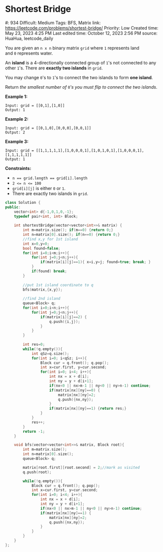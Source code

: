 # Shortest Bridge

#: 934
Difficult: Medium
Tags: BFS, Matrix
link: https://leetcode.com/problems/shortest-bridge/
Priority: Low
Created time: May 23, 2023 4:25 PM
Last edited time: October 12, 2023 2:56 PM
source: HuaHua, leetcode_daily

You are given an `n x n` binary matrix `grid` where `1` represents land and `0` represents water.

An **island** is a 4-directionally connected group of `1`'s not connected to any other `1`'s. There are **exactly two islands** in `grid`.

You may change `0`'s to `1`'s to connect the two islands to form **one island**.

Return *the smallest number of* `0`*'s you must flip to connect the two islands*.

**Example 1:**

```
Input: grid = [[0,1],[1,0]]
Output: 1

```

**Example 2:**

```
Input: grid = [[0,1,0],[0,0,0],[0,0,1]]
Output: 2

```

**Example 3:**

```
Input: grid = [[1,1,1,1,1],[1,0,0,0,1],[1,0,1,0,1],[1,0,0,0,1],[1,1,1,1,1]]
Output: 1

```

**Constraints:**

- `n == grid.length == grid[i].length`
- `2 <= n <= 100`
- `grid[i][j]` is either `0` or `1`.
- There are exactly two islands in `grid`.

```cpp
class Solution {
public:
    vector<int> d{-1,0,1,0,-1};
    typedef pair<int, int> Block;
    
    int shortestBridge(vector<vector<int>>& matrix) {
        int m=matrix.size(); if(m==0) {return 0;}
        int n=matrix[0].size(); if(n==0) {return 0;}
        //find x,y for 1st island
        int x=0,y=0;
        bool found=false;
        for(int i=0;i<m;i++){
            for(int j=0;j<n;j++){
                if(matrix[i][j]==1){ x=i,y=j; found=true; break; }
            }
            if(found) break;
        }
        
        //put 1st island coordinate to q
        bfs(matrix,{x,y});
        
        //find 2nd island
        queue<Block> q;
        for(int i=0;i<n;i++){
            for(int j=0;j<n;j++){
                if(matrix[i][j]==2) {
                    q.push({i,j});
                }
            }
        }
        
        int res=0;
        while(!q.empty()){
            int qSz=q.size();
            for(int i=0; i<qSz; i++){
                Block cur = q.front(); q.pop();
                int x=cur.first, y=cur.second;
                for(int i=0; i<4; i++){
                    int nx = x + d[i];
                    int ny = y + d[i+1];
                    if(nx<0 || nx>m-1 || ny<0 || ny>n-1) continue;
                    if(matrix[nx][ny]==0) {
                        matrix[nx][ny]=2;
                        q.push({nx,ny});
                    }
                    if(matrix[nx][ny]==1) {return res;}
                }
            }
            res++;
        }
        return -1;
    }

    void bfs(vector<vector<int>>& matrix, Block root){
        int m=matrix.size(); 
        int n=matrix[0].size();
        queue<Block> q;

        matrix[root.first][root.second] = 2;//mark as visited
        q.push(root);

        while(!q.empty()){
            Block cur = q.front(); q.pop();
            int x=cur.first, y=cur.second;
            for(int i=0; i<4; i++){
                int nx = x + d[i];
                int ny = y + d[i+1];
                if(nx<0 || nx>m-1 || ny<0 || ny>n-1) continue;
                if(matrix[nx][ny]==1) {
                    matrix[nx][ny]=2;
                    q.push({nx,ny});
                }
            }
        }
    }
};
```